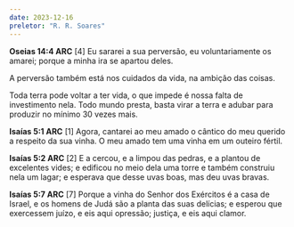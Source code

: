 ```yaml
---
date: 2023-12-16
preletor: "R. R. Soares"
---
```


**‭‭Oseias‬ ‭14:4‬ ‭ARC‬‬**
[4] Eu sararei a sua perversão, eu voluntariamente os amarei; porque a minha ira se apartou deles.

A perversão também está nos cuidados da vida, na ambição das coisas.

Toda terra pode voltar a ter vida, o que impede é nossa falta de investimento nela. Todo mundo presta, basta virar a terra e adubar para produzir no mínimo 30 vezes mais.

**‭‭Isaías‬ ‭5:1‬ ‭ARC‬‬**
[1] Agora, cantarei ao meu amado o cântico do meu querido a respeito da sua vinha. O meu amado tem uma vinha em um outeiro fértil.

**‭‭Isaías‬ ‭5:2‬ ‭ARC‬‬**
[2] E a cercou, e a limpou das pedras, e a plantou de excelentes vides; e edificou no meio dela uma torre e também construiu nela um lagar; e esperava que desse uvas boas, mas deu uvas bravas.

**‭‭Isaías‬ ‭5:7‬ ‭ARC‬‬**
[7] Porque a vinha do Senhor dos Exércitos é a casa de Israel, e os homens de Judá são a planta das suas delícias; e esperou que exercessem juízo, e eis aqui opressão; justiça, e eis aqui clamor.